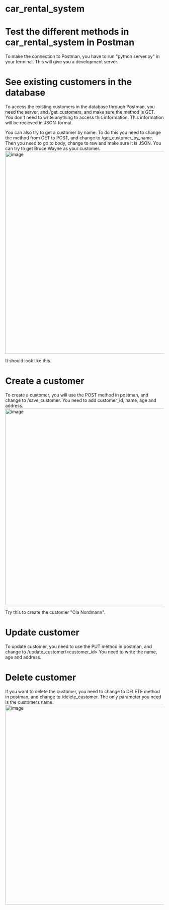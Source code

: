 # car_rental_system

# Test the different methods in car_rental_system in Postman
To make the connection to Postman, you have to run "python server.py" in your terminal. This will give you a development server. 

# See existing customers in the database
To access the existing customers in the database through Postman, you need the server, and /get_customers, and make sure the method is GET. 
You don't need to write anything to access this information. 
This information will be recieved in JSON-format. 

You can also try to get a customer by name.
To do this you need to change the method from GET to POST, and change to /get_customer_by_name.
Then you need to go to body, change to raw and make sure it is JSON. 
You can try to get Bruce Wayne as your customer.
<img width="644" alt="image" src="https://github.com/user-attachments/assets/a9ede07a-67b2-46f8-99a7-3ce8235894b0">


It should look like this.  

# Create a customer 
To create a customer, you will use the POST method in postman, and change to /save_customer.
You need to add customer_id, name, age and address. 
<img width="626" alt="image" src="https://github.com/user-attachments/assets/a99a7514-663a-4803-b19a-479594d7332e">

Try this to create the customer "Ola Nordmann". 

# Update customer
To update customer, you need to use the PUT method in postman, and change to /update_customer/<customer_id>
You need to write the name, age and address.


# Delete customer
If you want to delete the customer, you need to change to DELETE method in postman, and change to /delete_customer. 
The only parameter you need is the customers name. 
<img width="636" alt="image" src="https://github.com/user-attachments/assets/707ae20d-12ee-40a3-ac53-53956da094e5">




